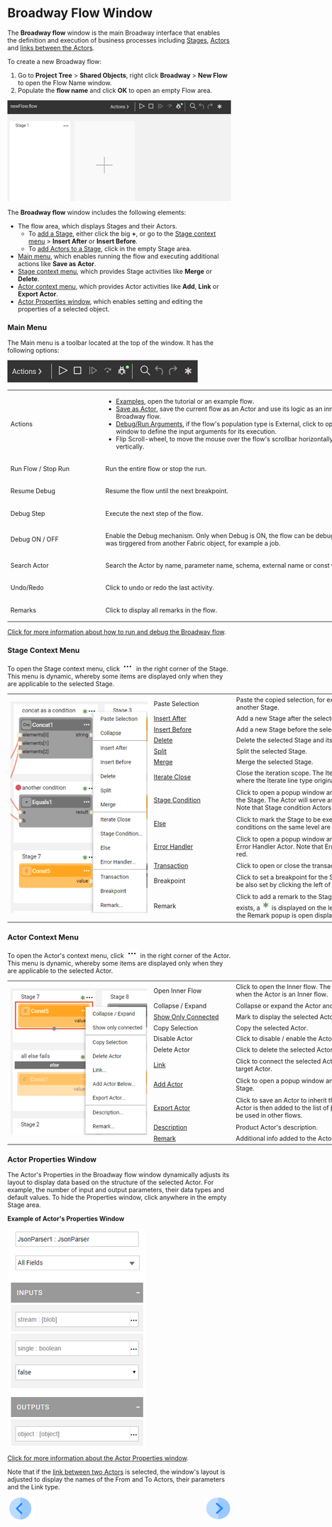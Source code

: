 # Broadway Flow Window

The **Broadway flow** window is the main Broadway interface that enables the definition and execution of business processes including [Stages](19_broadway_flow_stages.md), [Actors](03_broadway_actor.md) and [links between the Actors](07_broadway_flow_linking_actors.md). 

To create a new Broadway flow:
1. Go to **Project Tree** > **Shared Objects**, right click **Broadway** > **New Flow** to open the Flow Name window.
2. Populate the **flow name** and click **OK** to open an empty Flow area.

![image](images/99_18_01_main_flow_area.PNG)

The **Broadway flow** window includes the following elements:

- The flow area, which displays Stages and their Actors. 
  - To [add a Stage](19_broadway_flow_stages.md#how-do-i-add-or-delete-a-stage), either click the big **+**, or go to the [Stage context menu](18_broadway_flow_window.md#stage-context-menu) > **Insert After** or **Insert Before**. 
  - To [add Actors to a Stage](03_broadway_actor.md#how-do-i-add-actor-to-stage), click in the empty Stage area.
- [Main menu](18_broadway_flow_window.md#main-menu), which enables running the flow and executing additional actions like **Save as Actor**.
- [Stage context menu](18_broadway_flow_window.md#stage-context-menu), which provides Stage activities like **Merge** or **Delete**.
- [Actor context menu](18_broadway_flow_window.md#actor-context-menu), which provides Actor activities like **Add**, **Link** or **Export Actor**. 
- [Actor Properties window](18_broadway_flow_window.md#actor-properties-window), which enables setting and editing the properties of a selected object. 

### Main Menu

The Main menu is a toolbar located at the top of the window. It has the following options:

![image](images/99_18_01_main_menu.PNG)

<table style="width: 900px;">
<tbody>
<tr>
<td width="170pxl">Actions</td>
<td width="630pxl">
<ul>
<li><a href="17_tutorial_and_flow_examples.md">Examples</a>, open the tutorial or an example flow.</li>
<li><a href="22_broadway_flow_inner_flows.md">Save as Actor</a>, save the current flow as an Actor and use its logic as an inner flow in another Broadway flow.</li>
<li><a href="25_broadway_flow_window_run_and_debug_flow.md">Debug/Run Arguments</a>, if the flow's population type is External, click to open the popup window to define the input arguments for its execution.</li>
<li>Flip Scroll-wheel, to move the mouse over the flow's scrollbar horizontally instead of vertically.</li>
</ul>
</td>
</tr>
<tr>
<td width="200">Run Flow / Stop Run</td>
<td style="width: 465px;">
<p>Run the entire flow or stop the run.</p>
</td>
</tr>
<tr>
<td width="200">Resume Debug</td>
<td style="width: 465px;">
<p>Resume the flow until the next breakpoint.</p>
</td>
</tr>
<tr>
<td width="200">Debug Step</td>
<td style="width: 465px;">
<p>Execute the next step of the flow.</p>
</td>
</tr>
<tr>
<td width="200">Debug ON / OFF</td>
<td style="width: 465px;">
<p>Enable the Debug mechanism. Only when Debug is ON, the flow can be debugged even if it was tirggered from another Fabric object, for example a job.</p>
</td>
</tr>
<tr>
<td width="200">Search Actor</td>
<td style="width: 465px;">
<p>Search the Actor by name, parameter name, schema, external name or const value.</p>
</td>
</tr>
<tr>
<td width="200">Undo/Redo</td>
<td style="width: 465px;">
<p>Click to undo or redo the last activity.</p>
</td>
</tr>
<tr>
<td width="200">Remarks</td>
<td style="width: 465px;">
<p>Click to display all remarks in the flow.</p>
</td>
</tr>
</tbody>
</table>


[Click for more information about how to run and debug the Broadway flow](25_broadway_flow_window_run_and_debug_flow.md).

### Stage Context Menu

To open the Stage context menu, click ![image](images/99_19_dots.PNG) in the right corner of the Stage. This menu is dynamic, whereby some items are displayed only when they are applicable to the selected Stage. 

<table style="width: 900px;">
<tbody>
<tr>
<td rowspan="13" width="400pxl">
<p><img src="images/99_18_02_stage_menu_up.PNG" alt="Stage context menu" /></p>
</td>
<td width="80pxl">Paste Selection</td>
<td width="420pxl">Paste the copied selection, for example an Actor from another Stage.</td>
</tr>
<tr>
<td width="80pxl"><a href="19_broadway_flow_stages.md#how-do-i-add-or-delete-a-stage ">Insert After</a></td>
<td width="420pxl">Add a new Stage after the selected one.</td>
</tr>
<tr>
<td width="200"><a href="19_broadway_flow_stages.md#how-do-i-add-or-delete-a-stage ">Insert Before</a></td>
<td style="width: 465px;">Add a new Stage before the selected one.</td>
</tr>
<tr>
<td width="200"><a href="19_broadway_flow_stages.md#how-do-i-add-or-delete-a-stage "> Delete</a></td>
<td style="width: 465px;">Delete the selected Stage and its dependent branch.</td>
</tr>
<tr>
<td width="200"><a href="19_broadway_flow_stages.md#how-do-i-split-or-merge-the-stages"> Split</a></td>
<td style="width: 465px;">Split the selected Stage.</td>
</tr>
<tr>
<td width="200"><a href="19_broadway_flow_stages.md#how-do-i-split-or-merge-the-stages"> Merge</a></td>
<td style="width: 465px;">Merge the selected Stage.</td>
</tr>
<tr>
<td width="200"><a href="19_broadway_flow_stages.md#how-do-i-split-or-merge-the-stages">Iterate Close</a></td>
<td style="width: 465px;">Close the iteration scope. The Iteration scope starts where the Iterate line type originates in the Stage.</td>
</tr>
<tr>
<td width="200"><a href="19_broadway_flow_stages.md#what-is-a-stage-condition">Stage Condition</a></td>
<td style="width: 465px;">Click to open a popup window and select an Actor for the Stage. The Actor will serve as a Stage condition. Note that Stage condition Actors are grey.</td>
</tr>
<tr>
<td width="200"><a href="19_broadway_flow_stages.md#what-is-a-stage-condition">Else</a></td>
<td style="width: 465px;">Click to mark the Stage to be executed if none of the conditions on the same level are true.</td>
</tr>
<tr>
<td width="200"><a href="24_error_handling.md">Error Handler</a></td>
<td style="width: 465px;">Click to open a popup window and select the Stage's Error Handler Actor. Note that Error Handler Actors are red.</td>
</tr>
<tr>
<td width="200"><a href="23_transactions.md">Transaction</a></td>
<td style="width: 465px;">Click to open or close the transaction.</td>
</tr>
<tr>
<td width="200">Breakpoint</td>
<td style="width: 465px;">Click to set a breakpoint for the Stage. A breakpoint can be also set by clicking the left of the Stage title.</td>
</tr>
<tr>
<td width="200">Remark</td>
<td style="width: 465px;">Click to add a remark to the Stage. If the remark already exists, a <img src="images/99_17_green_ast.PNG" alt="green asterisk" /> is displayed on the left of the three dots and the Remark popup is open displaying its text.&nbsp;</td>
</tr>
</tbody>
</table>




### Actor Context Menu

To open the Actor's context menu, click ![image](images/99_19_dots.PNG) in the right corner of the Actor. This menu is dynamic, whereby some items are displayed only when they are applicable to the selected Actor.

<table style="width: 900px;">
<tbody>
<tr>
<td rowspan="11" width="400pxl">
<p><img src="images/99_18_03_actor_menu_up.png" alt="Actor's context menu" /></p>
</td>
<td width="80pxl">Open Inner Flow</td>
<td width="420pxl">Click to open the Inner flow. The menu item appears only when the Actor is an Inner flow.</td>
</tr>
<tr>
<td width="80pxl">Collapse / Expand</td>
<td width="420pxl">Collapse or expand the Actor and display its title.</td>
</tr>
<tr>
<td width="200"><a href="08_show_only_connected_actors.md">Show Only Connected</a></td>
<td style="width: 465px;">Mark to display the selected Actor and its connections.</td>
</tr>
<tr>
<td width="200">Copy Selection</td>
<td style="width: 465px;">Copy the selected Actor.</td>
</tr>
<tr>
<td width="200">Disable Actor</td>
<td style="width: 465px;">Click to disable / enable the Actor in the flow.</td>
</tr>
<tr>
<td width="200">Delete Actor</td>
<td style="width: 465px;">Click to delete the selected Actor from the flow.</td>
</tr>
<tr>
<td width="200"><a href="07_broadway_flow_linking_actors.md">Link</a></td>
<td style="width: 465px;">Click to connect the selected Actor and the required target Actor.</td>
</tr>
<tr>
<td width="200"><a href="03_broadway_actor.md#how-do-i-add-actor-to-stage">Add Actor</a></td>
<td style="width: 465px;">Click to open a popup window and select an Actor for the Stage.&nbsp;</td>
</tr>
<tr>
<td width="200"><a href="06_export_actor.md">Export Actor</a></td>
<td style="width: 465px;">Click to save an Actor to inherit the selected Actor. The Actor is then added to the list of <a href="04_built_in_actor_types.md">built-in Actors</a> and can be used in other flows.&nbsp;</td>
</tr>
<tr>
<td width="200"><a href="03_broadway_actor.md#actor-description-and-remark"> Description</a></td>
<td style="width: 465px;">Product Actor's description.</td>
</tr>
<tr>
<td width="200"><a href="03_broadway_actor.md#actor-description-and-remark"> Remark</a></td>
<td style="width: 465px;">Additional info added to the Actor instance.</td>
</tr>
</tbody>
</table>





### Actor Properties Window

The Actor's Properties in the Broadway flow window dynamically adjusts its layout to display data based on the structure of the selected Actor. For example, the number of input and output parameters, their data types and default values. To hide the Properties window, click anywhere in the empty Stage area. 

**Example of Actor's Properties Window**

![image](images/99_18_04_properties.PNG)

[Click for more information about the Actor Properties window](03_broadway_actor_window.md#broaway-actors-properties-window).

Note that if the [link between two Actors](07_broadway_flow_linking_actors.md) is selected, the window's layout is adjusted to display the names of the From and To Actors, their parameters and the Link type.


[![Previous](/articles/images/Previous.png)](17_tutorial_and_flow_examples.md)[<img align="right" width="60" height="54" src="/articles/images/Next.png">](19_broadway_flow_stages.md)
